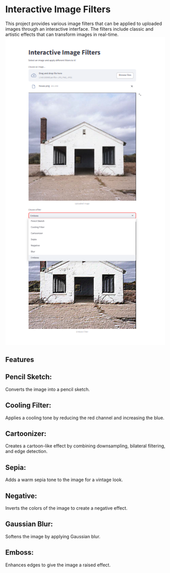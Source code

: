# Interactive Image Filters

This project provides various image filters that can be applied to uploaded images through an interactive interface. The filters include classic and artistic effects that can transform images in real-time.
<img src="output_sample.png" width="500">

## Features

## Pencil Sketch: 
Converts the image into a pencil sketch.

## Cooling Filter: 
Applies a cooling tone by reducing the red channel and increasing the blue.

## Cartoonizer: 
Creates a cartoon-like effect by combining downsampling, bilateral filtering, and edge detection.

## Sepia: 
Adds a warm sepia tone to the image for a vintage look.

## Negative: 
Inverts the colors of the image to create a negative effect.

## Gaussian Blur: 
Softens the image by applying Gaussian blur.

## Emboss: 
Enhances edges to give the image a raised effect.


